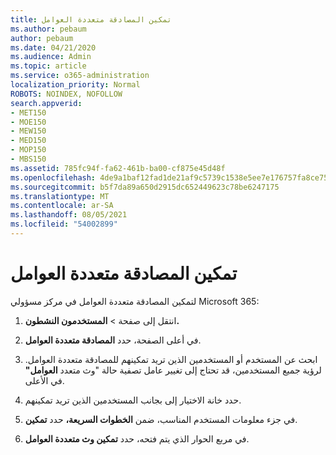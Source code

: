 ```yaml
---
title: تمكين المصادقة متعددة العوامل
ms.author: pebaum
author: pebaum
ms.date: 04/21/2020
ms.audience: Admin
ms.topic: article
ms.service: o365-administration
localization_priority: Normal
ROBOTS: NOINDEX, NOFOLLOW
search.appverid:
- MET150
- MOE150
- MEW150
- MED150
- MOP150
- MBS150
ms.assetid: 785fc94f-fa62-461b-ba00-cf875e45d48f
ms.openlocfilehash: 4de9a1baf12fad1de21af9c5739c1538e5ee7e176757fa8ce7586aa3a7f2b71f
ms.sourcegitcommit: b5f7da89a650d2915dc652449623c78be6247175
ms.translationtype: MT
ms.contentlocale: ar-SA
ms.lasthandoff: 08/05/2021
ms.locfileid: "54002899"
---
```

# <a name="enable-multi-factor-authentication"></a>تمكين المصادقة متعددة العوامل

لتمكين المصادقة متعددة العوامل في مركز مسؤولي Microsoft 365:

1. انتقل إلى  صفحة \> **المستخدمون النشطون.**
    
2. في أعلى الصفحة، حدد **المصادقة متعددة العوامل**. 
    
3. ابحث عن المستخدم أو المستخدمين الذين تريد تمكينهم للمصادقة متعددة العوامل. لرؤية جميع المستخدمين، قد تحتاج إلى تغيير عامل تصفية حالة "وث متعدد **العوامل"** في الأعلى.
    
4. حدد خانة الاختيار إلى بجانب المستخدمين الذين تريد تمكينهم.
    
5.  في جزء معلومات المستخدم المناسب، ضمن **الخطوات السريعة،** حدد **تمكين**. 
    
6. في مربع الحوار الذي يتم فتحه، حدد **تمكين وث متعددة العوامل**. 
    

